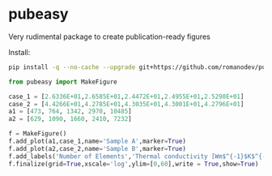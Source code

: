 # pubeasy

Very rudimental package to create publication-ready figures

Install:

```bash
pip install -q --no-cache --upgrade git+https://github.com/romanodev/pubeasy.git
```


```python
from pubeasy import MakeFigure

case_1 = [2.6336E+01,2.6585E+01,2.4472E+01,2.4955E+01,2.5290E+01]
case_2 = [4.4266E+01,4.2785E+01,4.3035E+01,4.3001E+01,4.2796E+01]
a1 = [473, 764, 1342, 2970, 10485]
a2 = [629, 1090, 1660, 2410, 7232]

f = MakeFigure()
f.add_plot(a1,case_1,name='Sample A',marker=True)
f.add_plot(a2,case_2,name='Sample B',marker=True)
f.add_labels('Number of Elements','Thermal conductivity [Wm$^{-1}$K$^{-1}$]')
f.finalize(grid=True,xscale='log',ylim=[0,60],write = True,show=True)
```
